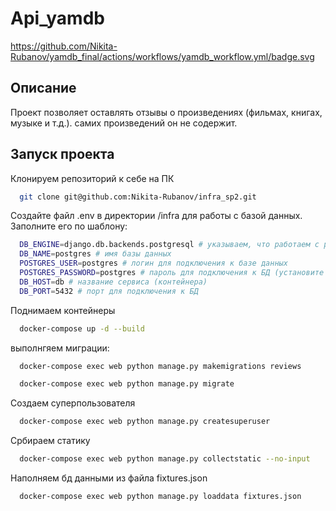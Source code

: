# Api_yamdb

https://github.com/Nikita-Rubanov/yamdb_final/actions/workflows/yamdb_workflow.yml/badge.svg

## Описание

Проект позволяет оставлять отзывы о произведениях (фильмах, книгах, музыке и т.д.).
самих произведений он не содержит.

## Запуск проекта

Клонируем репозиторий к себе на ПК

```bash
  git clone git@github.com:Nikita-Rubanov/infra_sp2.git
```

Создайте файл .env в директории /infra для работы с базой данных.
Заполните его по шаблону:

```bash
  DB_ENGINE=django.db.backends.postgresql # указываем, что работаем с postgresql
  DB_NAME=postgres # имя базы данных
  POSTGRES_USER=postgres # логин для подключения к базе данных
  POSTGRES_PASSWORD=postgres # пароль для подключения к БД (установите свой)
  DB_HOST=db # название сервиса (контейнера)
  DB_PORT=5432 # порт для подключения к БД
```


Поднимаем контейнеры

```bash
  docker-compose up -d --build
```

выполнгяем миграции:

```bash
  docker-compose exec web python manage.py makemigrations reviews

  docker-compose exec web python manage.py migrate
```

Создаем суперпользователя

```bash
  docker-compose exec web python manage.py createsuperuser
```

Србираем статику

```bash
  docker-compose exec web python manage.py collectstatic --no-input
```

Наполняем бд данными из файла fixtures.json
```bash
  docker-compose exec web python manage.py loaddata fixtures.json
```

